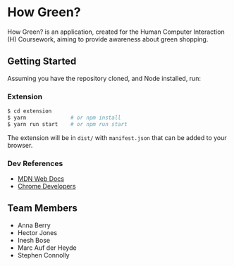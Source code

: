 # How Green?

How Green? is an application, created for the Human Computer Interaction (H) Coursework, aiming to provide awareness about green shopping.

## Getting Started

Assuming you have the repository cloned, and Node installed, run:

### Extension

```sh
$ cd extension
$ yarn              # or npm install
$ yarn run start    # or npm run start
```

The extension will be in `dist/` with `manifest.json` that can be added to your browser.

### Dev References

* [MDN Web Docs](https://developer.mozilla.org/en-US/docs/Mozilla/Add-ons/WebExtensions)
* [Chrome Developers](https://developer.chrome.com/docs/extensions/mv3/getstarted/)

## Team Members

* Anna Berry
* Hector Jones
* Inesh Bose
* Marc Auf der Heyde
* Stephen Connolly
